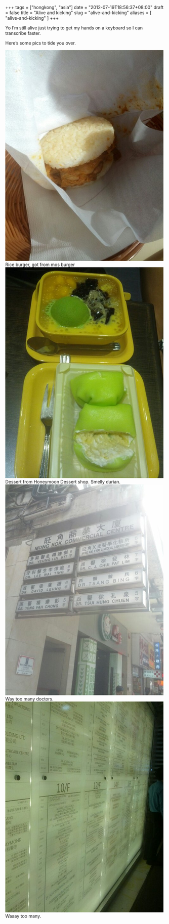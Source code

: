 +++
tags = ["hongkong", "asia"]
date = "2012-07-19T18:56:37+08:00"
draft = false
title = "Alive and kicking"
slug = "alive-and-kicking"
aliases = [
	"alive-and-kicking"
]
+++

Yo I’m still alive just trying to get my hands on a keyboard so I can transcribe faster.

Here’s some pics to tide you over.


![image](/images/2012/07/wpid-camerazoom-20120719155930440.jpg "CameraZOOM-20120719155930440.jpg")Rice burger, got from mos burger 
![image](/images/2012/07/wpid-camerazoom-20120719164213405.jpg "CameraZOOM-20120719164213405.jpg")Dessert from Honeymoon Dessert shop. Smelly durian. 
![image](/images/2012/07/wpid-camerazoom-20120719153955509.jpg "CameraZOOM-20120719153955509.jpg")Way too many doctors. 
![image](/images/2012/07/wpid-camerazoom-20120719132456590.jpg "CameraZOOM-20120719132456590.jpg")Waaay too many. 
